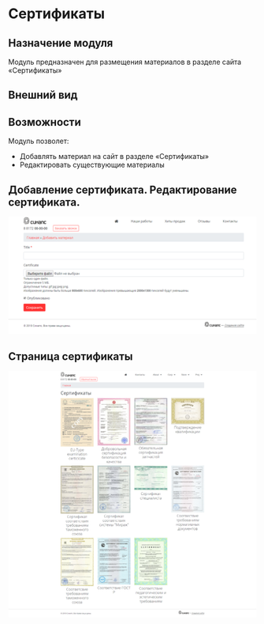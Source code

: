 # Сертификаты
## Назначение модуля
Модуль предназначен для размещения материалов в разделе сайта «Сертификаты»
## Внешний вид


## Возможности
Модуль позволет:
- Добавлять материал на сайт в разделе «Сертификаты»
- Редактировать существующие материалы

## Добавление сертификата. Редактирование сертификата.
<img src="https://github.com/synapse-studio/helper/blob/master/tz/certificate/certificate.png">







## Страница сертификаты
<img src="https://github.com/synapse-studio/helper/blob/master/tz/certificate/certificate_1.png">








